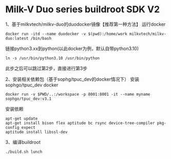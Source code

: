 # Milk-V Duo series buildroot SDK V2

1、基于milkvtech/milkv-duo的duodocker镜像【推荐第一种方法】
运行docker
```
docker run -itd --name duodocker -v $(pwd):/home/work milkvtech/milkv-duo:latest /bin/bash
```
链接python3.xx到python(以此docker为例，默认自带python3.10)
```
ln -s /usr/bin/python3.10 /usr/bin/python
```
此步之后可以跳过第2步，直接进行第3步

2、安装相关依赖包（基于sophg/tpuc_dev的docker情况下）
安装sophgo/tpuc_dev docker
```
docker run -v $PWD/..:/workspace -p 8001:8001 -it --name myname sophgo/tpuc_dev:v3.1
```
安装依赖
```
apt-get update
apt-get install bison flex aptitude bc rsync device-tree-compiler pkg-config expect 
aptitude install libssl-dev
```
3、编译buildroot
```
./build.sh lunch
```
